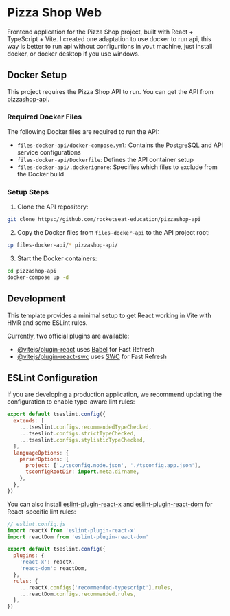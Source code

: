 # Pizza Shop Web

Frontend application for the Pizza Shop project, built with React + TypeScript + Vite. I created one adaptation to use docker to run api, this way is better to run api without configurtions in yout machine, just install docker, or docker desktop if you use windows.

## Docker Setup

This project requires the Pizza Shop API to run. You can get the API from [pizzashop-api](https://github.com/rocketseat-education/pizzashop-api).

### Required Docker Files

The following Docker files are required to run the API:

- `files-docker-api/docker-compose.yml`: Contains the PostgreSQL and API service configurations
- `files-docker-api/Dockerfile`: Defines the API container setup
- `files-docker-api/.dockerignore`: Specifies which files to exclude from the Docker build

### Setup Steps

1. Clone the API repository:

```bash
git clone https://github.com/rocketseat-education/pizzashop-api
```

2. Copy the Docker files from `files-docker-api` to the API project root:

```bash
cp files-docker-api/* pizzashop-api/
```

3. Start the Docker containers:

```bash
cd pizzashop-api
docker-compose up -d
```

## Development

This template provides a minimal setup to get React working in Vite with HMR and some ESLint rules.

Currently, two official plugins are available:

- [@vitejs/plugin-react](https://github.com/vitejs/vite-plugin-react/blob/main/packages/plugin-react) uses [Babel](https://babeljs.io/) for Fast Refresh
- [@vitejs/plugin-react-swc](https://github.com/vitejs/vite-plugin-react/blob/main/packages/plugin-react-swc) uses [SWC](https://swc.rs/) for Fast Refresh

## ESLint Configuration

If you are developing a production application, we recommend updating the configuration to enable type-aware lint rules:

```js
export default tseslint.config({
  extends: [
    ...tseslint.configs.recommendedTypeChecked,
    ...tseslint.configs.strictTypeChecked,
    ...tseslint.configs.stylisticTypeChecked,
  ],
  languageOptions: {
    parserOptions: {
      project: ['./tsconfig.node.json', './tsconfig.app.json'],
      tsconfigRootDir: import.meta.dirname,
    },
  },
})
```

You can also install [eslint-plugin-react-x](https://github.com/Rel1cx/eslint-react/tree/main/packages/plugins/eslint-plugin-react-x) and [eslint-plugin-react-dom](https://github.com/Rel1cx/eslint-react/tree/main/packages/plugins/eslint-plugin-react-dom) for React-specific lint rules:

```js
// eslint.config.js
import reactX from 'eslint-plugin-react-x'
import reactDom from 'eslint-plugin-react-dom'

export default tseslint.config({
  plugins: {
    'react-x': reactX,
    'react-dom': reactDom,
  },
  rules: {
    ...reactX.configs['recommended-typescript'].rules,
    ...reactDom.configs.recommended.rules,
  },
})
```
